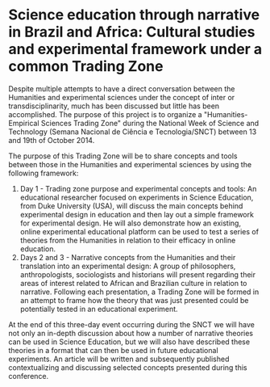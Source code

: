 # Science education through narrative in Brazil and Africa: Cultural studies and experimental framework under a common Trading Zone


<!-- 
a narrativa tem sido historicamente usada pra passar informações de maneira altamente eficiente de geração pra geração, muitas vezes até em situações onde não haja escrita. essas narrativas ajudam na tomada de decisões, com aspectos éticos, etc. mas quando se fala de educação em ciência a narrativa é deixada de lado pra focar na aprendizagem "dos fatos". ou seja, nós estamos deixando de lado um dos, senão *o* principal mecanismo de transmissão de conhecimento da humanidade nessa conferencia nos vamos entao usar o conhecimento de narrativa em humanidades pra gerar ideias que possam mais tarde ser testadas experimentalmente.

 -->


Despite multiple attempts to have a direct conversation between the Humanities and experimental sciences under the concept of inter or transdisciplinarity, much has been discussed but little has been accomplished. <!-- ref -->The purpose of this project is to organize a "Humanities-Empirical Sciences Trading Zone" during the National Week of Science and Technology (Semana Nacional de Ciência e Tecnologia/SNCT) between 13 and 19th of October 2014. 

The purpose of this Trading Zone will be to share concepts and tools between those in the Humanities and experimental sciences by using the following framework:

1. Day 1 - Trading zone purpose and experimental concepts and tools: An educational researcher focused on experiments in Science Education, from Duke University (USA), will discuss the main concepts behind experimental design in education and then lay out a simple framework for experimental design. He will also demonstrate how an existing, online experimental educational platform can be used to test a series of theories from the Humanities in relation to their efficacy in online education.
2. Days 2 and 3 - Narrative concepts from the Humanities and their translation into an experimental design: A group of philosophers, anthropologists, sociologists and historians will present regarding their areas of interest related to African and Brazilian culture in relation to narrative. Following each presentation, a Trading Zone will be formed in an attempt to frame how the theory that was just presented could be potentially tested in an educational experiment.

At the end of this three-day event occurring during the SNCT we will have not only an in-depth discussion about how a number of narrative theories can be used in Science Education, but we will also have described these theories in a format that can then be used in future educational experiments. An article will be written and subsequently published contextualizing and discussing selected concepts presented during this conference.


<!-- 
focus on soft skills 
reuse with Mauro
discussions framing course experiments - yaml format, agile, prioritization
describe experiments language yaml, tool edx - example arithmetic teacher, two arms, parallel

-->